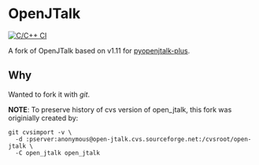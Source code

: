 # OpenJTalk

[![C/C++ CI](https://github.com/tsukumijima/open_jtalk/actions/workflows/ccpp.yaml/badge.svg)](https://github.com/tsukumijima/open_jtalk/actions/workflows/ccpp.yaml)

A fork of OpenJTalk based on v1.11 for [pyopenjtalk-plus](https://github.com/tsukumijima/pyopenjtalk-plus).

## Why

Wanted to fork it with *git*.

**NOTE**: To preserve history of cvs version of open_jtalk, this fork was originially created by:

```
git cvsimport -v \
  -d :pserver:anonymous@open-jtalk.cvs.sourceforge.net:/cvsroot/open-jtalk \
  -C open_jtalk open_jtalk
```
